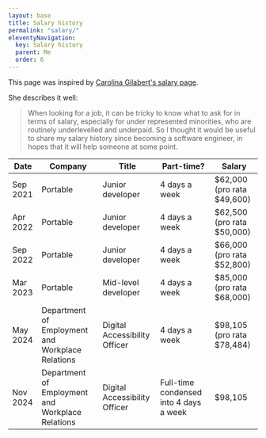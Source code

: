 ```yaml
---
layout: base
title: Salary history
permalink: "salary/"
eleventyNavigation:
  key: Salary history
  parent: Me
  order: 6
---
```


This page was inspired by [Carolina Gilabert's salary page](https://carol.gg/salary/).

She describes it well:

> When looking for a job, it can be tricky to know what to ask for in terms of salary, especially for under represented minorities, who are routinely underlevelled and underpaid. So I thought it would be useful to share my salary history since becoming a software engineer, in hopes that it will help someone at some point.

<div class="[ table-container ]">
	<table>
		<thead>
			<tr>
				<th>Date</th>
				<th>Company</th>
				<th>Title</th>
				<th>Part-time?</th>
				<th>Salary</th>
			</tr>
		</thead>
		<tbody>
			<tr>
				<td><time datetime="2021-09">Sep 2021</time></td>
				<td>Portable</td>
				<td>Junior developer</td>
				<td>4 days a week</td>
				<td>$62,000 (pro rata $49,600)</td>
			</tr>
			<tr>
				<td><time datetime="2022-04">Apr 2022</time></td>
				<td>Portable</td>
				<td>Junior developer</td>
				<td>4 days a week</td>
				<td>$62,500 (pro rata $50,000)</td>
			</tr>
			<tr>
				<td><time datetime="2022-09">Sep 2022</time></td>
				<td>Portable</td>
				<td>Junior developer</td>
				<td>4 days a week</td>
				<td>$66,000 (pro rata $52,800)</td>
			</tr>
			<tr>
				<td><time datetime="2023-03">Mar 2023</time></td>
				<td>Portable</td>
				<td>Mid-level developer</td>
				<td>4 days a week</td>
				<td>$85,000 (pro rata $68,000)</td>
			</tr>
			<tr>
				<td><time datetime="2024-05">May 2024</time></td>
				<td>Department of Employment and Workplace Relations</td>
				<td>Digital Accessibility Officer</td>
				<td>4 days a week</td>
				<td>$98,105 (pro rata $78,484)</td>
			</tr>
			<tr>
				<td><time datetime="2024-11">Nov 2024</time></td>
				<td>Department of Employment and Workplace Relations</td>
				<td>Digital Accessibility Officer</td>
				<td>Full-time condensed into 4 days a week</td>
				<td>$98,105</td>
			</tr>
		</tbody>
	</table>
</div>
